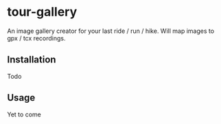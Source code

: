 # tour-gallery

An image gallery creator for your last ride / run / hike.  Will map images to
gpx / tcx recordings.

## Installation

Todo

## Usage

Yet to come